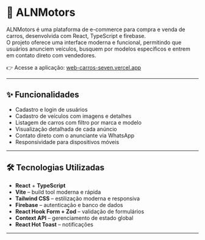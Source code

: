 # 🚗 ALNMotors

ALNMotors é uma plataforma de e-commerce para compra e venda de carros, desenvolvida com React, TypeScript e firebase.  
O projeto oferece uma interface moderna e funcional, permitindo que usuários anunciem veículos, busquem por modelos específicos e entrem em contato direto com vendedores.

👉 Acesse a aplicação: [web-carros-seven.vercel.app](https://web-carros-seven.vercel.app/login)

---

## ✨ Funcionalidades

- Cadastro e login de usuários
- Cadastro de veículos com imagens e detalhes
- Listagem de carros com filtro por marca e modelo
- Visualização detalhada de cada anúncio
- Contato direto com o anunciante via WhatsApp
- Responsividade para dispositivos móveis

---

## 🛠️ Tecnologias Utilizadas

- **React** + **TypeScript**
- **Vite** – build tool moderna e rápida
- **Tailwind CSS** – estilização moderna e responsiva
- **Firebase** – autenticação e banco de dados
- **React Hook Form + Zod** – validação de formulários
- **Context API** – gerenciamento de estado global
- **React Hot Toast** – notificações

---

